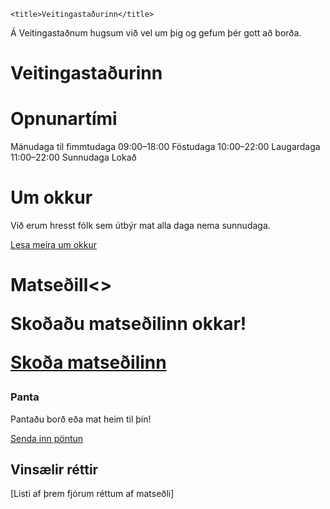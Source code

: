     <title>Veitingastaðurinn</title>

Á Veitingastaðnum hugsum við vel um þig og gefum þér gott að borða.

<h1>Veitingastaðurinn</h1>

<h1>Opnunartími</h1>

Mánudaga til fimmtudaga
  09:00–18:00
Föstudaga
  10:00–22:00
Laugardaga
  11:00–22:00
Sunnudaga
  Lokað

<h1>Um okkur</h1>

Við erum hresst fólk sem útbýr mat alla daga nema sunnudaga.

[Lesa meira um okkur](um.html)

<h1>Matseðill<>

Skoðaðu matseðilinn okkar!

[Skoða matseðilinn](matsedill.html)

### Panta

Pantaðu borð eða mat heim til þín!

[Senda inn pöntun](pontun.html)

## Vinsælir réttir

[Listi af þrem fjórum réttum af matseðli]
